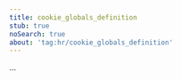 ```yaml
---
title: cookie_globals_definition
stub: true
noSearch: true
about: 'tag:hr/cookie_globals_definition'
---
```

  ...
